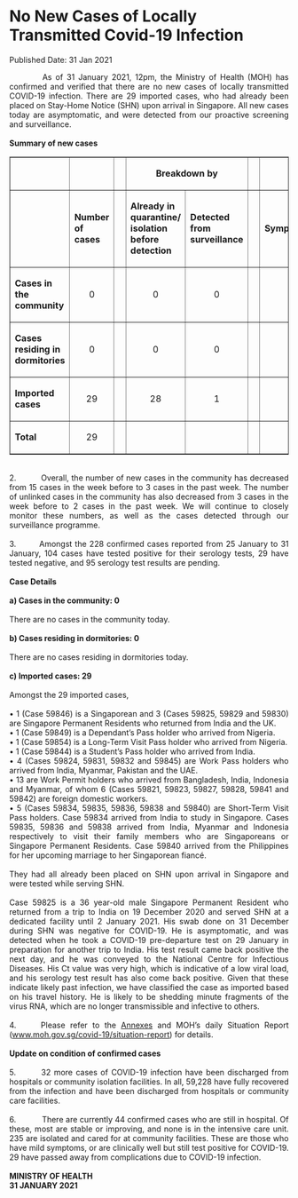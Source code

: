 <html>
    <meta http-equiv="Content-Type" content="text/html; charset=utf-8"/>
    <meta charset="utf-8"/>
    <title>No New Cases of Locally Transmitted Covid-19 Infection</title>
    <body><h1>No New Cases of Locally Transmitted Covid-19 Infection</h1>
    <p>Published Date: 31 Jan 2021</p> <p style="text-align: justify;">&nbsp; &nbsp; &nbsp; &nbsp; &nbsp;As of 31 January 2021, 12pm, the Ministry of Health (MOH) has confirmed and verified that there are no new cases of locally transmitted COVID-19 infection. There are 29 imported cases, who had already been placed on Stay-Home Notice (SHN) upon arrival in Singapore. All new cases today are asymptomatic, and were detected from our proactive screening and surveillance.&nbsp;&nbsp;<br><br><strong>Summary of new cases</strong><br></p><table border="1" cellspacing="0" cellpadding="0" width="605"><tbody><tr><td width="129"><p align="right">&nbsp;</p></td><td width="60"><p>&nbsp;</p></td><td width="16" valign="top"><p>&nbsp;</p></td><td width="192" colspan="2"><p align="center"><strong>Breakdown by</strong></p></td><td width="16" valign="top"><p>&nbsp;</p></td><td width="192" colspan="2"><p align="center"><strong>Breakdown by</strong></p></td></tr><tr><td width="129"><p align="right">&nbsp;</p></td><td width="60"><p><strong>Number of cases</strong></p></td><td width="16" valign="top"><p>&nbsp;</p></td><td width="96"><p><strong>Already in quarantine/ isolation before detection</strong></p></td><td width="96"><p><strong>Detected from surveillance</strong></p></td><td width="16" valign="top"><p>&nbsp;</p></td><td width="96"><p><strong>Symptomatic</strong></p></td><td width="96"><p><strong>Asymptomatic</strong></p></td></tr><tr><td width="129"><p><strong>Cases in the community</strong></p></td><td width="60"><p align="center">0</p></td><td width="16" valign="top"><p align="center">&nbsp;</p></td><td width="96"><p align="center">0</p></td><td width="96"><p align="center">0</p></td><td width="16" valign="top"><p align="center">&nbsp;</p></td><td width="96"><p align="center">0</p></td><td width="96"><p align="center">0</p></td></tr><tr><td width="129"><p><strong>Cases residing in dormitories</strong></p></td><td width="60"><p align="center">0</p></td><td width="16" valign="top"><p align="center">&nbsp;</p></td><td width="96"><p align="center">0</p></td><td width="96"><p align="center">0</p></td><td width="16" valign="top"><p align="center">&nbsp;</p></td><td width="96"><p align="center">0</p></td><td width="96"><p align="center">0</p></td></tr><tr><td width="129"><p><strong>Imported cases</strong></p></td><td width="60"><p align="center">29</p></td><td width="16" valign="top"><p align="center">&nbsp;</p></td><td width="96"><p align="center">28</p></td><td width="96"><p align="center">1</p></td><td width="16" valign="top"><p align="center">&nbsp;</p></td><td width="96"><p align="center">0</p></td><td width="96"><p align="center">29</p></td></tr><tr><td width="129"><p><strong>Total</strong></p></td><td width="60"><p align="center">29</p></td><td width="16" valign="top"><p align="center">&nbsp;</p></td><td width="96"><p align="center">&nbsp;</p></td><td width="96"><p align="center">&nbsp;</p></td><td width="16" valign="top"><p align="center">&nbsp;</p></td><td width="96"><p align="center">&nbsp;</p></td><td width="96"><p align="center">&nbsp;</p></td></tr></tbody></table><p style="text-align: justify;"><br>2.&nbsp; &nbsp; &nbsp; &nbsp; &nbsp; Overall, the number of new cases in the community has decreased from 15 cases in the week before to 3 cases in the past week. The number of unlinked cases in the community has also decreased from 3 cases in the week before to 2 cases in the past week. We will continue to closely monitor these numbers, as well as the cases detected through our surveillance programme.<br><br>3.&nbsp; &nbsp; &nbsp; &nbsp; Amongst the 228 confirmed cases reported from 25 January to 31 January, 104 cases have tested positive for their serology tests, 29 have tested negative, and 95 serology test results are pending.<br><br><strong>Case Details<br></strong><br><strong>a) Cases in the community: 0<br></strong><br>There are no cases in the community today.&nbsp;<br><br><strong>b) Cases residing in dormitories: 0<br></strong><br>There are no cases residing in dormitories today.<br><br><strong>c) Imported cases: 29<br></strong><br>Amongst the 29 imported cases,&nbsp;<br><br>• 1 (Case 59846) is a Singaporean and 3 (Cases 59825, 59829 and 59830) are Singapore Permanent Residents who returned from India and the UK.<br>• 1 (Case 59849) is a Dependant’s Pass holder who arrived from Nigeria.&nbsp;<br>• 1 (Case 59854) is a Long-Term Visit Pass holder who arrived from Nigeria.<br>• 1 (Case 59844) is a Student’s Pass holder who arrived from India.<br>• 4 (Cases 59824, 59831, 59832 and 59845) are Work Pass holders who arrived from India, Myanmar, Pakistan and the UAE.<br>• 13 are Work Permit holders who arrived from Bangladesh, India, Indonesia and Myanmar, of whom 6 (Cases 59821, 59823, 59827, 59828, 59841 and 59842) are foreign domestic workers.<br>• 5 (Cases 59834, 59835, 59836, 59838 and 59840) are Short-Term Visit Pass holders. Case 59834 arrived from India to study in Singapore. Cases 59835, 59836 and 59838 arrived from India, Myanmar and Indonesia respectively to visit their family members who are Singaporeans or Singapore Permanent Residents. Case 59840 arrived from the Philippines for her upcoming marriage to her Singaporean fiancé.&nbsp;<br><br>They had all already been placed on SHN upon arrival in Singapore and were tested while serving SHN.&nbsp;<br><br>Case 59825 is a 36 year-old male Singapore Permanent Resident who returned from a trip to India on 19 December 2020 and served SHN at a dedicated facility until 2 January 2021. His swab done on 31 December during SHN was negative for COVID-19. He is asymptomatic, and was detected when he took a COVID-19 pre-departure test on 29 January in preparation for another trip to India. His test result came back positive the next day, and he was conveyed to the National Centre for Infectious Diseases. His Ct value was very high, which is indicative of a low viral load, and his serology test result has also come back positive. Given that these indicate likely past infection, we have classified the case as imported based on his travel history. He is likely to be shedding minute fragments of the virus RNA, which are no longer transmissible and infective to others.<br><br>4.&nbsp; &nbsp; &nbsp;Please refer to the <a href="/docs/librariesprovider5/default-document-library/annexesd77e5b78f5914a0ab6731f183292e0df.pdf?sfvrsn=ab38e189_0" title="Annexes">Annexes</a>&nbsp;and MOH’s daily Situation Report (<a href="http://www.moh.gov.sg/covid-19/situation-report" title="" class="" target="">www.moh.gov.sg/covid-19/situation-report</a>) for details.&nbsp;<br><br><strong>Update on condition of confirmed cases<br></strong><br>5.&nbsp; &nbsp; &nbsp; &nbsp; 32 more cases of COVID-19 infection have been discharged from hospitals or community isolation facilities. In all, 59,228 have fully recovered from the infection and have been discharged from hospitals or community care facilities.&nbsp;<br><br>6.&nbsp; &nbsp; &nbsp; &nbsp; &nbsp; &nbsp;There are currently 44 confirmed cases who are still in hospital. Of these, most are stable or improving, and none is in the intensive care unit. 235 are isolated and cared for at community facilities. These are those who have mild symptoms, or are clinically well but still test positive for COVID-19. 29 have passed away from complications due to COVID-19 infection.&nbsp;<br><br><strong>MINISTRY OF HEALTH<br>31 JANUARY 2021</strong></p></body>
</html>